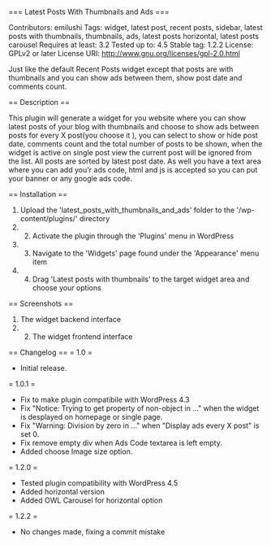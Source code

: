 === Latest Posts With Thumbnails and Ads ===

Contributors: emilushi
Tags: widget, latest post, recent posts, sidebar, latest posts with thumbnails, thumbnails, ads, latest posts horizontal, latest posts carousel
Requires at least: 3.2
Tested up to: 4.5
Stable tag: 1.2.2
License: GPLv2 or later
License URI: http://www.gnu.org/licenses/gpl-2.0.html

Just like the default Recent Posts widget except that posts are with thumbnails and you can show ads between them, show post date and comments count.

== Description ==

This plugin will generate a widget for you website where you can show latest posts of your blog with thumbnails and choose to show ads between posts for every X post(you choose it ), you can select to show or hide post date, comments count and the total number of posts to be shown, when the widget is active on single post view the current post will be ignored from the list. All posts are sorted by latest post date. As well you have a text area where you can add you'r ads code, html and js is accepted so you can put your banner or any google ads code.

== Installation ==

1. Upload the 'latest_posts_with_thumbnails_and_ads' folder to the '/wp-content/plugins/' directory
2. 2. Activate the plugin through the 'Plugins' menu in WordPress
3. 3. Navigate to the 'Widgets' page found under the 'Appearance' menu item
4. 4. Drag 'Latest posts with thumbnails' to the target widget area and choose your options

== Screenshots ==
1. The widget backend interface
2. 2. The widget frontend interface

== Changelog ==
= 1.0 =
* Initial release.

= 1.0.1 =
* Fix to make plugin compatibile with WordPress 4.3
* Fix "Notice: Trying to get property of non-object in ..." when the widget is desplayed on homepage or single page.
* Fix "Warning: Division by zero in ..." when "Display ads every X post" is set 0.
* Fix remove empty div when Ads Code textarea is left empty.
* Added choose Image size option.

= 1.2.0 =
* Tested plugin compatibility with WordPress 4.5
* Added horizontal version
* Added OWL Carousel for horizontal option

= 1.2.2 =
* No changes made, fixing a commit mistake
